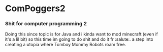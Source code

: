 # ComPoggers2
### Shit for computer programming 2

Doing this since topic is for Java and i kinda want to mod minecraft (even if it's a lil bit) so this time im going to do shit and do it fr :salute:. a step into creating a utopia where Tomboy Mommy Robots roam free.
